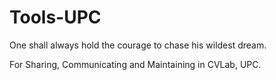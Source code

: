 # Tools-UPC

One shall always hold the courage to chase his wildest dream.

For Sharing, Communicating and Maintaining in CVLab, UPC.
